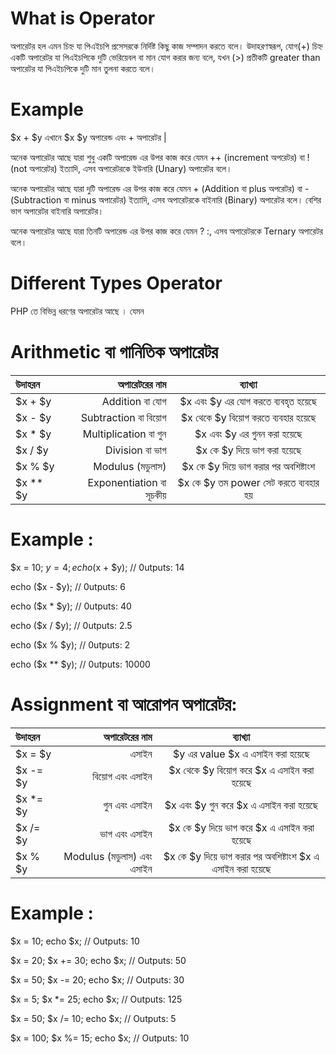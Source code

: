 # What is Operator

অপারেটর হল এমন চিহ্ন যা পিএইচপি প্রসেসরকে নির্দিষ্ট কিছু কাজ সম্পাদন করতে বলে। উদাহরণস্বরূপ, যোগ(+) চিহ্ন একটি অপারেটর যা পিএইচপিকে দুটি ভেরিয়েবল বা মান যোগ করার জন্য বলে, যখন (>) প্রতীকটি greater than অপারেটর যা পিএইচপিকে দুটি মান তুলনা করতে বলে।

# Example

 $x + $y এখানে $x $y অপারেন্ড এবং  + অপারেটর |

অনেক অপারেটর আছে যারা শুধু একটি অপারেন্ড এর উপর কাজ করে যেমন ++ (increment অপরেটর) বা ! (not অপারেটর) ইত্যাদি, এসব অপারেটরকে ইউনারি (Unary) অপারেটর বলে।

অনেক অপারেটর আছে যারা দুটি অপারেন্ড এর উপর কাজ করে যেমন + (Addition বা plus অপরেটর) বা - (Subtraction বা minus অপারেটর) ইত্যাদি, এসব অপারেটরকে বাইনারি (Binary) অপারেটর বলে। বেশির ভাগ অপারেটর বাইনারি অপারেটর।

অনেক অপারেটর আছে যারা তিনটি অপারেন্ড এর উপর কাজ করে যেমন ? :, এসব অপারেটরকে  Ternary অপারেটর বলে। 

# Different Types Operator

PHP তে বিভিন্ন ধরণের অপারেটর আছে । যেমন 

# Arithmetic বা গানিতিক অপারেটর


| উদাহরন      | অপারেটরের নাম   |ব্যাখ্যা   |
| :------- | ----: | :---: |
| $x + $y | Addition বা যোগ | $x এবং  $y এর যোগ করতে ব্যবহৃত হয়েছে   |
| $x - $y  | Subtraction বা বিয়োগ   | $x থেকে $y বিয়োগ করতে ব্যবহার হয়েছে   |
| $x * $y     | Multiplication বা গুন    |  $x এবং $y এর গুনন করা হয়েছে  |
| $x / $y    |  Division বা ভাগ      |  $x কে $y দিয়ে ভাগ করা হয়েছে       | 
|   $x % $y            | Modulus (মডুলাস)    | $x কে $y দিয়ে ভাগ করার পর অবশিষ্টাংশ |  
| $x ** $y   | Exponentiation বা সূচকীয়      |   $x কে $y তম power সেট করতে ব্যবহার হয়  |    


 

# Example :

$x = 10;
$y = 4;
echo ($x + $y);    // 0utputs: 14


echo  ($x - $y);   // 0utputs: 6


echo  ($x * $y);  // 0utputs: 40


echo ($x / $y);   // 0utputs: 2.5


echo  ($x % $y);  // 0utputs: 2


echo ($x ** $y);  // 0utputs: 10000



# Assignment বা আরোপন অপারেটর:

| উদাহরন      | অপারেটরের নাম   |ব্যাখ্যা   |
| :------- | ----: | :---: |
| $x = $y | এসাইন |  $y এর value $x  এ এসাইন  করা  হয়েছে   |
| $x -= $y   | বিয়োগ এবং এসাইন   | $x থেকে $y বিয়োগ করে $x  এ এসাইন  করা  হয়েছে  |
| $x *= $y     |  গুন এবং এসাইন    |  $x এবং $y  গুন করে $x  এ এসাইন  করা  হয়েছে  |
| $x /= $y    |  ভাগ এবং এসাইন      |  $x কে $y দিয়ে ভাগ করে $x  এ এসাইন  করা  হয়েছে      | 
|   $x % $y            |  Modulus (মডুলাস) এবং এসাইন    |   $x কে $y দিয়ে ভাগ করার পর অবশিষ্টাংশ  $x  এ এসাইন  করা  হয়েছে |  
   
# Example :

$x = 10;
echo $x; // Outputs: 10
 
$x = 20;
$x += 30;
echo $x; // Outputs: 50
 
$x = 50;
$x -= 20;
echo $x; // Outputs: 30
 
$x = 5;
$x *= 25;
echo $x; // Outputs: 125
 
$x = 50;
$x /= 10;
echo $x; // Outputs: 5
 
$x = 100;
$x %= 15;
echo $x; // Outputs: 10



